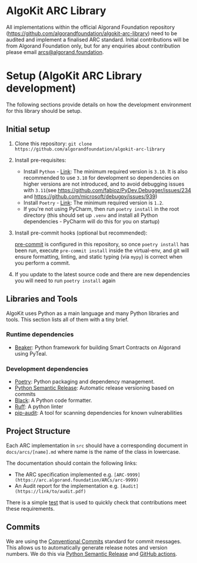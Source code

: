 # AlgoKit ARC Library

All implementations within the official Algorand Foundation repository (https://github.com/algorandfoundation/algokit-arc-library) need to be audited and implement a finalised ARC standard. Initial contributions will be from Algorand Foundation only, but for any enquiries about contribution please email [arcs@algorand.foundation](mailto:arcs@algorand.foundation).

# Setup (AlgoKit ARC Library development)
The following sections provide details on how the development environment for this library should be setup.

## Initial setup

1. Clone this repository: `git clone https://github.com/algorandfoundation/algokit-arc-library`
2. Install pre-requisites:
    - Install `Python` - [Link](https://www.python.org/downloads/): The minimum required version is `3.10`. It is also recommended to use `3.10` for development so dependencies on higher versions are not introduced, and to avoid debugging issues with `3.11`(see https://github.com/fabioz/PyDev.Debugger/issues/234 and https://github.com/microsoft/debugpy/issues/939)
     - Install `Poetry` - [Link](https://python-poetry.org/docs/#installation): The minimum required version is `1.2`.
     - If you're not using PyCharm, then run `poetry install` in the root directory (this should set up `.venv` and install all Python dependencies - PyCharm will do this for you on startup)
3. Install pre-commit hooks (optional but recommended):

   [pre-commit](https://pre-commit.com/) is configured in this repository, so once `poetry install` has been run,
   execute `pre-commit install` inside the virtual-env, and git will ensure formatting, linting, and static typing (via `mypy`)
   is correct when you perform a commit.
4. If you update to the latest source code and there are new dependencies you will need to run `poetry install` again

## Libraries and Tools

AlgoKit uses Python as a main language and many Python libraries and tools. This section lists all of them with a tiny brief.

### Runtime dependencies
- [Beaker](https://algorand-devrel.github.io/beaker/html/index.html): Python framework for building Smart Contracts on Algorand using PyTeal.

### Development dependencies
- [Poetry](https://python-poetry.org/): Python packaging and dependency management.
- [Python Semantic Release](https://python-semantic-release.readthedocs.io/en/latest/): Automatic release versioning based on commits
- [Black](https://github.com/psf/black): A Python code formatter.
- [Ruff](https://github.com/charliermarsh/ruff): A python linter
- [pip-audit](https://pypi.org/project/pip-audit/): A tool for scanning dependencies for known vulnerabilities

## Project Structure
Each ARC implementation in `src` should have a corresponding document in `docs/arcs/[name].md` where name is the name of the class in lowercase.

The documentation should contain the following links:
* The ARC specification implemented e.g. `[ARC-9999](https://arc.algorand.foundation/ARCs/arc-9999)`
* An Audit report for the implementation e.g. `[Audit](https://link/to/audit.pdf)`

There is a simple [test](tests/test_repo_conventions.py) that is used to quickly check that contributions meet these requirements.

## Commits

We are using the [Conventional Commits](https://www.conventionalcommits.org/en/v1.0.0/#summary) standard for commit messages. This allows us to automatically generate release notes and version numbers. We do this via [Python Semantic Release](https://python-semantic-release.readthedocs.io/en/latest/) and [GitHub actions](.github/workflows/cd.yaml).
